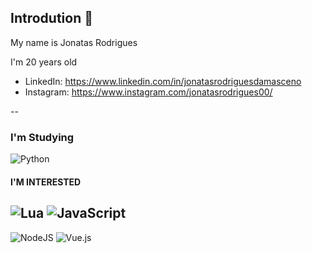 ## Introdution 👋

My name is Jonatas Rodrigues

I'm 20 years old


- LinkedIn: https://www.linkedin.com/in/jonatasrodriguesdamasceno
- Instagram: https://www.instagram.com/jonatasrodrigues00/

--

### I'm Studying

![Python](https://img.shields.io/badge/Python-FFD43B?style=for-the-badge&logo=python&logoColor=blue)


#### I'M INTERESTED 


![Lua](https://img.shields.io/badge/lua-%232C2D72.svg?style=for-the-badge&logo=lua&logoColor=white)
![JavaScript](https://img.shields.io/badge/JavaScript-323330?style=for-the-badge&logo=javascript&logoColor=F7DF1E)
-
![NodeJS](https://img.shields.io/badge/node.js-6DA55F?style=for-the-badge&logo=node.js&logoColor=white)
![Vue.js](https://img.shields.io/badge/vuejs-%2335495e.svg?style=for-the-badge&logo=vuedotjs&logoColor=%234FC08D)

